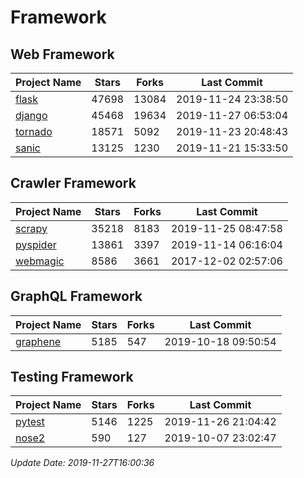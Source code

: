 # Framework

## Web Framework

| Project Name | Stars | Forks | Last Commit |
| ------------ | ----- | ----- | ----------- |
| [flask](https://github.com/pallets/flask) | 47698 | 13084 | 2019-11-24 23:38:50 |
| [django](https://github.com/django/django) | 45468 | 19634 | 2019-11-27 06:53:04 |
| [tornado](https://github.com/tornadoweb/tornado) | 18571 | 5092 | 2019-11-23 20:48:43 |
| [sanic](https://github.com/huge-success/sanic) | 13125 | 1230 | 2019-11-21 15:33:50 |

## Crawler Framework

| Project Name | Stars | Forks | Last Commit |
| ------------ | ----- | ----- | ----------- |
| [scrapy](https://github.com/scrapy/scrapy) | 35218 | 8183 | 2019-11-25 08:47:58 |
| [pyspider](https://github.com/binux/pyspider) | 13861 | 3397 | 2019-11-14 06:16:04 |
| [webmagic](https://github.com/code4craft/webmagic) | 8586 | 3661 | 2017-12-02 02:57:06 |

## GraphQL Framework

| Project Name | Stars | Forks | Last Commit |
| ------------ | ----- | ----- | ----------- |
| [graphene](https://github.com/graphql-python/graphene) | 5185 | 547 | 2019-10-18 09:50:54 |

## Testing Framework

| Project Name | Stars | Forks | Last Commit |
| ------------ | ----- | ----- | ----------- |
| [pytest](https://github.com/pytest-dev/pytest) | 5146 | 1225 | 2019-11-26 21:04:42 |
| [nose2](https://github.com/nose-devs/nose2) | 590 | 127 | 2019-10-07 23:02:47 |

*Update Date: 2019-11-27T16:00:36*